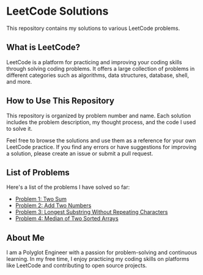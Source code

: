 # LeetCode Solutions

This repository contains my solutions to various LeetCode problems.

## What is LeetCode?

LeetCode is a platform for practicing and improving your coding skills through solving coding problems. It offers a large collection of problems in different categories such as algorithms, data structures, database, shell, and more.

## How to Use This Repository

This repository is organized by problem number and name. Each solution includes the problem description, my thought process, and the code I used to solve it.

Feel free to browse the solutions and use them as a reference for your own LeetCode practice. If you find any errors or have suggestions for improving a solution, please create an issue or submit a pull request.

## List of Problems

Here's a list of the problems I have solved so far:

- [Problem 1: Two Sum](./problem-1-two-sum)
- [Problem 2: Add Two Numbers](./problem-2-add-two-numbers)
- [Problem 3: Longest Substring Without Repeating Characters](./problem-3-longest-substring-without-repeating-characters)
- [Problem 4: Median of Two Sorted Arrays](./problem-4-median-of-two-sorted-arrays)

## About Me

I am a Polyglot Engineer with a passion for problem-solving and continuous learning. In my free time, I enjoy practicing my coding skills on platforms like LeetCode and contributing to open source projects.
